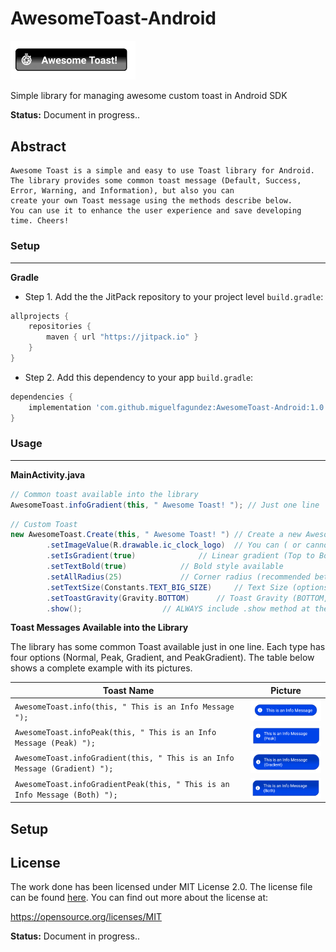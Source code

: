 # AwesomeToast-Android 
<img src="images/05.png" width="200"/>

Simple library for managing awesome custom toast in Android SDK


**Status:** Document in progress..

## Abstract
    Awesome Toast is a simple and easy to use Toast library for Android. 
    The library provides some common toast message (Default, Success, Error, Warning, and Information), but also you can 
    create your own Toast message using the methods describe below. 
    You can use it to enhance the user experience and save developing time. Cheers!

### Setup
-----

**Gradle** 

  -  Step 1. Add the the JitPack repository to your project level `build.gradle`:
 
```gradle
allprojects {
	repositories {
		maven { url "https://jitpack.io" }
	}
}
```
  -  Step 2. Add this dependency to your app `build.gradle`:
 
```gradle
dependencies {
	implementation 'com.github.miguelfagundez:AwesomeToast-Android:1.0.1'
}
```

### Usage
-----

**MainActivity.java** 

```java
// Common toast available into the library
AwesomeToast.infoGradient(this, " Awesome Toast! "); // Just one line 
```

```java
// Custom Toast
new AwesomeToast.Create(this, " Awesome Toast! ") // Create a new AwesomeToast, you need context and message
        .setImageValue(R.drawable.ic_clock_logo)  // You can ( or cannot include an image)
        .setIsGradient(true)			  // Linear gradient (Top to Bottom) available
        .setTextBold(true)			  // Bold style available
        .setAllRadius(25)			  // Corner radius (recommended between 25 to 75)
        .setTextSize(Constants.TEXT_BIG_SIZE)	  // Text Size (options available SMALL, NORMAL, BIG, or DEFAULT)
        .setToastGravity(Gravity.BOTTOM)	  // Toast Gravity (BOTTOM, CENTER, or TOP)
        .show();				  // ALWAYS include .show method at the end.
```

**Toast Messages Available into the Library**

The library has some common Toast available just in one line. Each type has four options (Normal, Peak, Gradient, and PeakGradient). The table below shows a complete example with its pictures.

| Toast Name | Picture |
| ------------- | ------------- |
| `AwesomeToast.info(this, " This is an Info Message ");` | <img src="images/01.png" width="200"></img>  |
`AwesomeToast.infoPeak(this, " This is an Info Message (Peak) ");` | <img src="images/02.png" width="200"></img>  |
`AwesomeToast.infoGradient(this, " This is an Info Message (Gradient) ");` | <img src="images/03.png" width="200"></img>  |
`AwesomeToast.infoGradientPeak(this, " This is an Info Message (Both) ");` | <img src="images/04.png" width="200"></img>  |


Setup
-----

## License
The work done has been licensed under MIT License 2.0. The license file can be found
[here](LICENSE). You can find out more about the license at:

https://opensource.org/licenses/MIT

**Status:** Document in progress..
